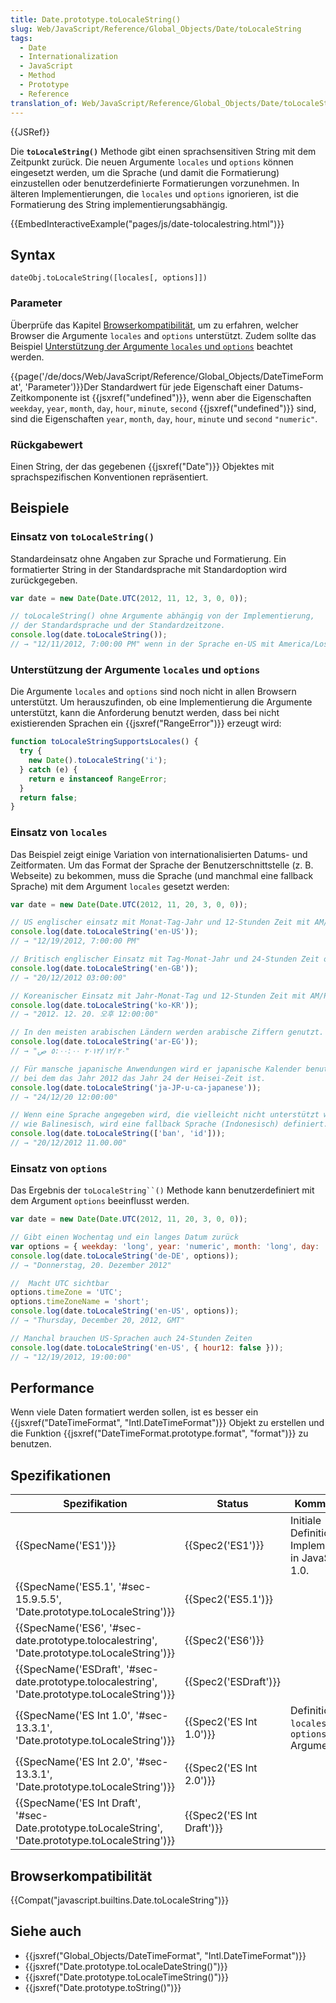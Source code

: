 ```yaml
---
title: Date.prototype.toLocaleString()
slug: Web/JavaScript/Reference/Global_Objects/Date/toLocaleString
tags:
  - Date
  - Internationalization
  - JavaScript
  - Method
  - Prototype
  - Reference
translation_of: Web/JavaScript/Reference/Global_Objects/Date/toLocaleString
---
```

{{JSRef}}

Die **`toLocaleString()`** Methode gibt einen sprachsensitiven String mit dem Zeitpunkt zurück. Die neuen Argumente `locales` und `options` können eingesetzt werden, um die Sprache (und damit die Formatierung) einzustellen oder benutzerdefinierte Formatierungen vorzunehmen. In älteren Implementierungen, die `locales` und `options` ignorieren, ist die Formatierung des String implementierungsabhängig.

{{EmbedInteractiveExample("pages/js/date-tolocalestring.html")}}

## Syntax

    dateObj.toLocaleString([locales[, options]])

### Parameter

Überprüfe das Kapitel [Browserkompatibilität](#browser_compatibility), um zu erfahren, welcher Browser die Argumente `locales` and `options` unterstützt. Zudem sollte das Beispiel [Unterstützung der Argumente `locales` und `options`](#checking_for_upport_for_locales_and_options_arguments) beachtet werden.

{{page('/de/docs/Web/JavaScript/Reference/Global_Objects/DateTimeFormat', 'Parameter')}}Der Standardwert für jede Eigenschaft einer Datums-Zeitkomponente ist {{jsxref("undefined")}}, wenn aber die Eigenschaften `weekday`, `year`, `month`, `day`, `hour`, `minute`, `second` {{jsxref("undefined")}} sind, sind die Eigenschaften `year`, `month`, `day`, `hour`, `minute` und `second` `"numeric"`.

### Rückgabewert

Einen String, der das gegebenen {{jsxref("Date")}} Objektes mit sprachspezifischen Konventionen repräsentiert.

## Beispiele

### Einsatz von `toLocaleString()`

Standardeinsatz ohne Angaben zur Sprache und Formatierung. Ein formatierter String in der Standardsprache mit Standardoption wird zurückgegeben.

```js
var date = new Date(Date.UTC(2012, 11, 12, 3, 0, 0));

// toLocaleString() ohne Argumente abhängig von der Implementierung,
// der Standardsprache und der Standardzeitzone.
console.log(date.toLocaleString());
// → "12/11/2012, 7:00:00 PM" wenn in der Sprache en-US mit America/Los_Angeles Zeitzone ausgeführt
```

### Unterstützung der Argumente `locales` und `options`

Die Argumente `locales` and `options` sind noch nicht in allen Browsern unterstützt. Um herauszufinden, ob eine Implementierung die Argumente unterstützt, kann die Anforderung benutzt werden, dass bei nicht existierenden Sprachen ein {{jsxref("RangeError")}} erzeugt wird:

```js
function toLocaleStringSupportsLocales() {
  try {
    new Date().toLocaleString('i');
  } catch (e) {
    return e instanceof RangeError;
  }
  return false;
}
```

### Einsatz von `locales`

Das Beispiel zeigt einige Variation von internationalisierten Datums- und Zeitformaten. Um das Format der Sprache der Benutzerschnittstelle (z. B. Webseite) zu bekommen, muss die Sprache (und manchmal eine fallback Sprache) mit dem Argument `locales` gesetzt werden:

```js
var date = new Date(Date.UTC(2012, 11, 20, 3, 0, 0));

// US englischer einsatz mit Monat-Tag-Jahr und 12-Stunden Zeit mit AM/PM
console.log(date.toLocaleString('en-US'));
// → "12/19/2012, 7:00:00 PM"

// Britisch englischer Einsatz mit Tag-Monat-Jahr und 24-Stunden Zeit ohne AM/PM
console.log(date.toLocaleString('en-GB'));
// → "20/12/2012 03:00:00"

// Koreanischer Einsatz mit Jahr-Monat-Tag und 12-Stunden Zeit mit AM/PM
console.log(date.toLocaleString('ko-KR'));
// → "2012. 12. 20. 오후 12:00:00"

// In den meisten arabischen Ländern werden arabische Ziffern genutzt.
console.log(date.toLocaleString('ar-EG'));
// → "٢٠‏/١٢‏/٢٠١٢ ٥:٠٠:٠٠ ص"

// Für mansche japanische Anwendungen wird er japanische Kalender benutzt,
// bei dem das Jahr 2012 das Jahr 24 der Heisei-Zeit ist.
console.log(date.toLocaleString('ja-JP-u-ca-japanese'));
// → "24/12/20 12:00:00"

// Wenn eine Sprache angegeben wird, die vielleicht nicht unterstützt wird,
// wie Balinesisch, wird eine fallback Sprache (Indonesisch) definiert.
console.log(date.toLocaleString(['ban', 'id']));
// → "20/12/2012 11.00.00"
```

### Einsatz von `options`

Das Ergebnis der ` toLocaleString``() ` Methode kann benutzerdefiniert mit dem Argument `options` beeinflusst werden.

```js
var date = new Date(Date.UTC(2012, 11, 20, 3, 0, 0));

// Gibt einen Wochentag und ein langes Datum zurück
var options = { weekday: 'long', year: 'numeric', month: 'long', day: 'numeric' };
console.log(date.toLocaleString('de-DE', options));
// → "Donnerstag, 20. Dezember 2012"

//  Macht UTC sichtbar
options.timeZone = 'UTC';
options.timeZoneName = 'short';
console.log(date.toLocaleString('en-US', options));
// → "Thursday, December 20, 2012, GMT"

// Manchal brauchen US-Sprachen auch 24-Stunden Zeiten
console.log(date.toLocaleString('en-US', { hour12: false }));
// → "12/19/2012, 19:00:00"
```

## Performance

Wenn viele Daten formatiert werden sollen, ist es besser ein {{jsxref("DateTimeFormat", "Intl.DateTimeFormat")}} Objekt zu erstellen und die Funktion {{jsxref("DateTimeFormat.prototype.format", "format")}} zu benutzen.

## Spezifikationen

| Spezifikation                                                                                                                        | Status                           | Kommentar                                             |
| ------------------------------------------------------------------------------------------------------------------------------------ | -------------------------------- | ----------------------------------------------------- |
| {{SpecName('ES1')}}                                                                                                             | {{Spec2('ES1')}}             | Initiale Definition. Implementiert in JavaScript 1.0. |
| {{SpecName('ES5.1', '#sec-15.9.5.5', 'Date.prototype.toLocaleString')}}                                     | {{Spec2('ES5.1')}}         |                                                       |
| {{SpecName('ES6', '#sec-date.prototype.tolocalestring', 'Date.prototype.toLocaleString')}}             | {{Spec2('ES6')}}             |                                                       |
| {{SpecName('ESDraft', '#sec-date.prototype.tolocalestring', 'Date.prototype.toLocaleString')}}         | {{Spec2('ESDraft')}}     |                                                       |
| {{SpecName('ES Int 1.0', '#sec-13.3.1', 'Date.prototype.toLocaleString')}}                                 | {{Spec2('ES Int 1.0')}} | Definition der `locales` und `options` Argumente.     |
| {{SpecName('ES Int 2.0', '#sec-13.3.1', 'Date.prototype.toLocaleString')}}                                 | {{Spec2('ES Int 2.0')}} |                                                       |
| {{SpecName('ES Int Draft', '#sec-Date.prototype.toLocaleString', 'Date.prototype.toLocaleString')}} | {{Spec2('ES Int Draft')}} |                                                       |

## Browserkompatibilität

{{Compat("javascript.builtins.Date.toLocaleString")}}

## Siehe auch

- {{jsxref("Global_Objects/DateTimeFormat", "Intl.DateTimeFormat")}}
- {{jsxref("Date.prototype.toLocaleDateString()")}}
- {{jsxref("Date.prototype.toLocaleTimeString()")}}
- {{jsxref("Date.prototype.toString()")}}
